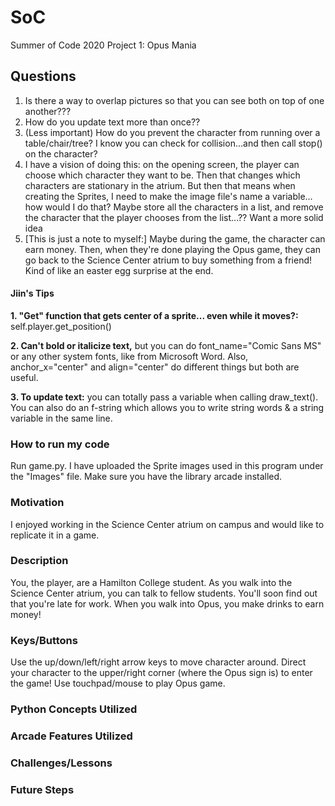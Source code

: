 # SoC
Summer of Code 2020
Project 1: Opus Mania

## **Questions**
1. Is there a way to overlap pictures so that you can see both on top of one another??? 
2. How do you update text more than once?? 
3. (Less important) How do you prevent the character from running over a table/chair/tree? I know you can check for collision...and then call stop() on the character? 
4. I have a vision of doing this: on the opening screen, the player can choose which character they want to be. Then that changes which characters are stationary in the atrium. But then that means when creating the Sprites, I need to make the image file's name a variable... how would I do that? Maybe store all the characters in a list, and remove the character that the player chooses from the list...?? Want a more solid idea
5. [This is just a note to myself:] Maybe during the game, the character can earn money. Then, when they're done playing the Opus game, they can go back to the Science Center atrium to buy something from a friend! Kind of like an easter egg surprise at the end.

#### **Jiin's Tips**
**1. "Get" function that gets center of a sprite... even while it moves?:** self.player.get_position()

**2. Can't bold or italicize text,** but you can do font_name="Comic Sans MS" or any other system fonts, like from Microsoft Word. Also, anchor_x="center" and align="center" do different things but both are useful. 

**3. To update text:** you can totally pass a variable when calling draw_text(). You can also do an f-string which allows you to write string words & a string variable in the same line.




### **How to run my code**
Run game.py. I have uploaded the Sprite images used in this program under the "Images" file. Make sure you have the library arcade installed.


### **Motivation**
I enjoyed working in the Science Center atrium on campus and would like to replicate it in a game. 


### **Description**
You, the player, are a Hamilton College student. As you walk into the Science Center atrium, you can talk to fellow students. You'll soon find out that you're late for work. When you walk into Opus, you make drinks to earn money! 


### **Keys/Buttons**
Use the up/down/left/right arrow keys to move character around. Direct your character to the upper/right corner (where the Opus sign is) to enter the game! Use touchpad/mouse to play Opus game. 


### **Python Concepts Utilized**

### **Arcade Features Utilized**

### **Challenges/Lessons**

### **Future Steps**
